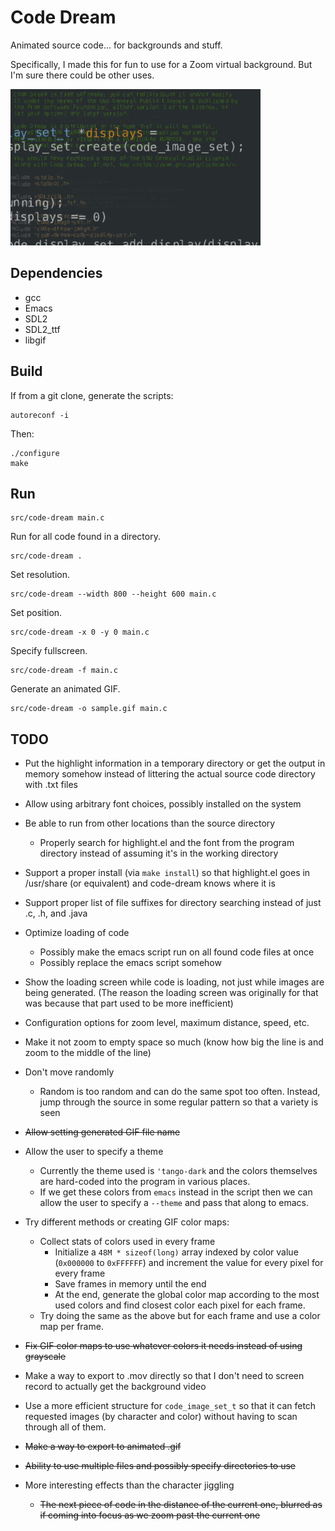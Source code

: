 Code Dream
==========

Animated source code... for backgrounds and stuff.

Specifically, I made this for fun to use for a Zoom virtual
background. But I'm sure there could be other uses.

![Sample](/sample.gif)

Dependencies
------------

  - gcc
  - Emacs
  - SDL2
  - SDL2_ttf
  - libgif

Build
-----

If from a git clone, generate the scripts:

    autoreconf -i

Then:

    ./configure
    make

Run
---

    src/code-dream main.c

Run for all code found in a directory.

    src/code-dream .

Set resolution.

    src/code-dream --width 800 --height 600 main.c

Set position.

    src/code-dream -x 0 -y 0 main.c

Specify fullscreen.

    src/code-dream -f main.c

Generate an animated GIF.

    src/code-dream -o sample.gif main.c

TODO
----

* Put the highlight information in a temporary directory or get the
  output in memory somehow instead of littering the actual source code
  directory with .txt files

* Allow using arbitrary font choices, possibly installed on the system

* Be able to run from other locations than the source directory

    * Properly search for highlight.el and the font from the program
      directory instead of assuming it's in the working directory

* Support a proper install (via `make install`) so that highlight.el
  goes in /usr/share (or equivalent) and code-dream knows where it is

* Support proper list of file suffixes for directory searching instead
  of just .c, .h, and .java

* Optimize loading of code
    * Possibly make the emacs script run on all found code files at once
    * Possibly replace the emacs script somehow

* Show the loading screen while code is loading, not just while images
  are being generated. (The reason the loading screen was originally
  for that was because that part used to be more inefficient)

* Configuration options for zoom level, maximum distance, speed, etc.

* Make it not zoom to empty space so much (know how big the line is
  and zoom to the middle of the line)

* Don't move randomly
    * Random is too random and can do the same spot too
      often. Instead, jump through the source in some regular pattern
      so that a variety is seen

* ~~Allow setting generated GIF file name~~

* Allow the user to specify a theme
    * Currently the theme used is `'tango-dark` and the colors themselves
      are hard-coded into the program in various places.
    * If we get these colors from `emacs` instead in the script then we
      can allow the user to specify a `--theme` and pass that along to
      emacs.

* Try different methods or creating GIF color maps:
    * Collect stats of colors used in every frame
        * Initialize a `48M * sizeof(long)` array indexed by color value
          (`0x000000` to `0xFFFFFF`) and increment the value for every pixel
          for every frame
        * Save frames in memory until the end
        * At the end, generate the global color map according to the most
          used colors and find closest color each pixel for each frame.
    * Try doing the same as the above but for each frame and use a
      color map per frame.

* ~~Fix GIF color maps to use whatever colors it needs instead of using
  grayscale~~

* Make a way to export to .mov directly so that I don't need to screen
  record to actually get the background video

* Use a more efficient structure for `code_image_set_t` so that it can fetch
  requested images (by character and color) without having to scan through
  all of them.

* ~~Make a way to export to animated .gif~~

* ~~Ability to use multiple files and possibly specify directories to use~~

* More interesting effects than the character jiggling

    * ~~The next piece of code in the distance of the current one,
      blurred as if coming into focus as we zoom past the current one~~
